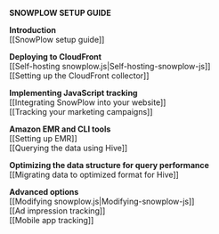 **SNOWPLOW SETUP GUIDE**

**Introduction**  
[[SnowPlow setup guide]]  

**Deploying to CloudFront**  
[[Self-hosting snowplow.js|Self-hosting-snowplow-js]]  
[[Setting up the CloudFront collector]]

**Implementing JavaScript tracking**  
[[Integrating SnowPlow into your website]]  
[[Tracking your marketing campaigns]]

**Amazon EMR and CLI tools**  
[[Setting up EMR]]  
[[Querying the data using Hive]]  

**Optimizing the data structure for query performance**  
[[Migrating data to optimized format for Hive]]  
 
**Advanced options**  
[[Modifying snowplow.js|Modifying-snowplow-js]]  
[[Ad impression tracking]]  
[[Mobile app tracking]]